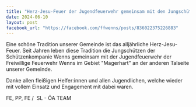 ```yaml
---
title: "Herz-Jesu-Feuer der Jugendfeuerwehr gemeinsam mit den Jungschützen"
date: 2024-06-10
layout: post
facebook_url: "https://facebook.com/ffwenns/posts/836022375226883"
---
```


Eine schöne Tradition unserer Gemeinde ist das alljährliche Herz-Jesu-Feuer. Seit Jahren leben diese Tradition die Jungschützen der Schützenkompanie Wenns gemeinsam mit der Jugendfeuerwehr der Freiwillige Feuerwehr Wenns im Gebiet "Magerhart" an der anderen Talseite unserer Gemeinde. 

Danke allen fleißigen Helfer:innen und allen Jugendlichen, welche wieder mit vollem Einsatz und Engagement mit dabei waren. 

 FE, PP, FE / ️ SL - ÖA TEAM